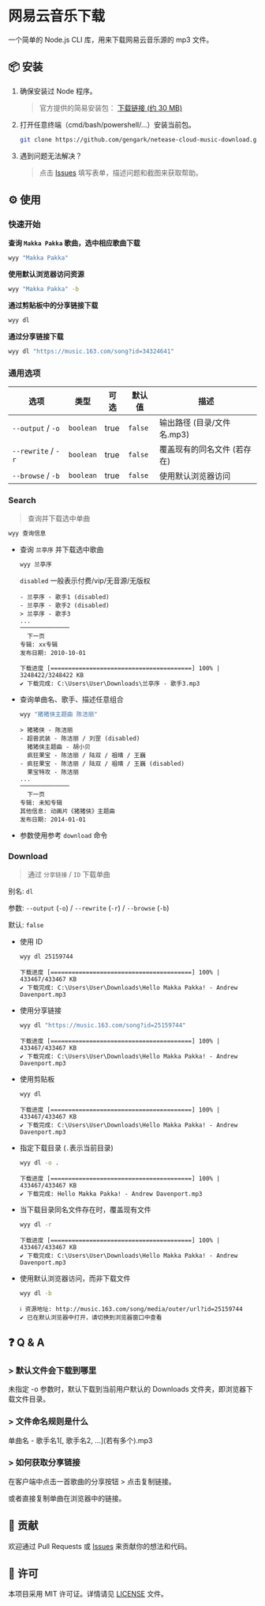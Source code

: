 # 网易云音乐下载

一个简单的 Node.js CLI 库，用来下载网易云音乐源的 mp3 文件。

## 📦 安装

1. 确保安装过 Node 程序。

   > 官方提供的简易安装包： [下载链接 (约 30 MB)][node-url]

2. 打开任意终端（cmd/bash/powershell/...）安装当前包。

    ```bash
    git clone https://github.com/gengark/netease-cloud-music-download.git && cd netease-cloud-music-download && npm run install && npm link
    ```

3. 遇到问题无法解决？

   > 点击 [Issues][issues-url] 填写表单，描述问题和截图来获取帮助。

## ⚙️ 使用

### 快速开始

**查询 `Makka Pakka` 歌曲，选中相应歌曲下载**

```bash
wyy "Makka Pakka"
```

**使用默认浏览器访问资源**

```bash
wyy "Makka Pakka" -b
```

**通过剪贴板中的分享链接下载**

```bash
wyy dl
```

**通过分享链接下载**

```bash
wyy dl "https://music.163.com/song?id=34324641"
```

### 通用选项

| 选项                 | 类型        | 可选   | 默认值     | 描述                |
|--------------------|-----------|------|---------|-------------------|
| `--output` / `-o`  | `boolean` | true | `false` | 输出路径 (目录/文件名.mp3) |
| `--rewrite` / `-r` | `boolean` | true | `false` | 覆盖现有的同名文件 (若存在)   |
| `--browse` / `-b`  | `boolean` | true | `false` | 使用默认浏览器访问         |

### Search

> 查询并下载选中单曲

```bash
wyy 查询信息
```

- 查询 `兰亭序` 并下载选中歌曲

  ```bash
  wyy 兰亭序
  ```

  `disabled` 一般表示付费/vip/无音源/无版权

  ```
  - 兰亭序 - 歌手1 (disabled)
  - 兰亭序 - 歌手2 (disabled)
  > 兰亭序 - 歌手3
  ...
  ──────────────
    下一页
  专辑: xx专辑
  发布日期: 2010-10-01
  ```

  ```
  下载进度 [========================================] 100% | 3248422/3248422 KB
  ✔ 下载完成: C:\Users\User\Downloads\兰亭序 - 歌手3.mp3
  ```

- 查询单曲名、歌手、描述任意组合

  ```bash
  wyy "猪猪侠主题曲 陈洁丽"
  ```

  ```
  > 猪猪侠 - 陈洁丽
  - 超兽武装 - 陈洁丽 / 刘罡 (disabled)
    猪猪侠主题曲 - 胡小贝
    疯狂果宝 - 陈洁丽 / 陆双 / 祖晴 / 王巍
  - 疯狂果宝 - 陈洁丽 / 陆双 / 祖晴 / 王巍 (disabled)
    果宝特攻 - 陈洁丽
  ...
  ──────────────
    下一页
  专辑: 未知专辑
  其他信息: 动画片《猪猪侠》主题曲
  发布日期: 2014-01-01
  ```

- 参数使用参考 `download` 命令

### Download

> 通过 `分享链接` / `ID` 下载单曲

别名: `dl`

参数: `--output` (`-o`) / `--rewrite` (`-r`) / `--browse` (`-b`)

默认: `false`

- 使用 ID

  ```bash
  wyy dl 25159744
  ```

  ```
  下载进度 [========================================] 100% | 433467/433467 KB
  ✔ 下载完成: C:\Users\User\Downloads\Hello Makka Pakka! - Andrew Davenport.mp3
  ```

- 使用分享链接

  ```bash
  wyy dl "https://music.163.com/song?id=25159744"
  ```

  ```
  下载进度 [========================================] 100% | 433467/433467 KB
  ✔ 下载完成: C:\Users\User\Downloads\Hello Makka Pakka! - Andrew Davenport.mp3
  ```

- 使用剪贴板

  ```bash
  wyy dl
  ```

  ```
  下载进度 [========================================] 100% | 433467/433467 KB
  ✔ 下载完成: C:\Users\User\Downloads\Hello Makka Pakka! - Andrew Davenport.mp3
  ```

- 指定下载目录 (`.`表示当前目录)

  ```bash
  wyy dl -o .
  ```

  ```
  下载进度 [========================================] 100% | 433467/433467 KB
  ✔ 下载完成: Hello Makka Pakka! - Andrew Davenport.mp3
  ```

- 当下载目录同名文件存在时，覆盖现有文件

  ```bash
  wyy dl -r
  ```

  ```
  下载进度 [========================================] 100% | 433467/433467 KB
  ✔ 下载完成: C:\Users\User\Downloads\Hello Makka Pakka! - Andrew Davenport.mp3
  ```

- 使用默认浏览器访问，而非下载文件

  ```bash
  wyy dl -b
  ```

  ```
  ℹ 资源地址: http://music.163.com/song/media/outer/url?id=25159744
  ✔ 已在默认浏览器中打开，请切换到浏览器窗口中查看
  ```

## ❓ Q & A

### \> 默认文件会下载到哪里

未指定 -o 参数时，默认下载到当前用户默认的 Downloads 文件夹，即浏览器下载文件目录。

### \> 文件命名规则是什么

单曲名 - 歌手名1\[, 歌手名2, ...\](若有多个).mp3

### \> 如何获取分享链接

在客户端中点击一首歌曲的分享按钮 > 点击复制链接。

或者直接复制单曲在浏览器中的链接。

## 🤝 贡献

欢迎通过 Pull Requests 或 [Issues][issues-url] 来贡献你的想法和代码。

## 📄 许可

本项目采用 MIT 许可证。详情请见 [LICENSE][license-url] 文件。

[node-url]: https://nodejs.org/zh-cn/download/prebuilt-installer

[issues-url]: https://github.com/gengark/netease-cloud-music-download/issues

[license-url]: LICENSE
